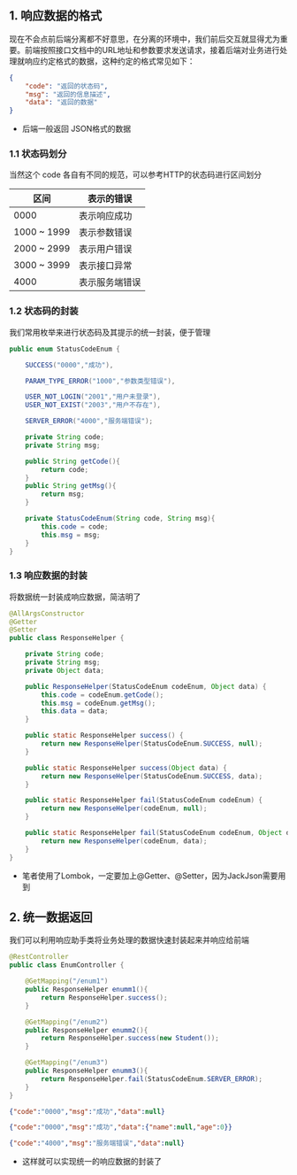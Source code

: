 ## 1. 响应数据的格式

现在不会点前后端分离都不好意思，在分离的环境中，我们前后交互就显得尤为重要。前端按照接口文档中的URL地址和参数要求发送请求，接着后端对业务进行处理就响应约定格式的数据，这种约定的格式常见如下：



```json
{
    "code": "返回的状态码",
    "msg": "返回的信息描述",
    "data": "返回的数据"
}
```

* 后端一般返回 JSON格式的数据



### 1.1 状态码划分

 当然这个 code 各自有不同的规范，可以参考HTTP的状态码进行区间划分

| 区间        | 表示的错误     |
| ----------- | -------------- |
| 0000        | 表示响应成功   |
| 1000 ~ 1999 | 表示参数错误   |
| 2000 ~ 2999 | 表示用户错误   |
| 3000 ~ 3999 | 表示接口异常   |
| 4000        | 表示服务端错误 |



### 1.2 状态码的封装

我们常用枚举来进行状态码及其提示的统一封装，便于管理

```java
public enum StatusCodeEnum {

    SUCCESS("0000","成功"),

    PARAM_TYPE_ERROR("1000","参数类型错误"),

    USER_NOT_LOGIN("2001","用户未登录"),
    USER_NOT_EXIST("2003","用户不存在"),

    SERVER_ERROR("4000","服务端错误");

    private String code;
    private String msg;

    public String getCode(){
        return code;
    }
    public String getMsg(){
        return msg;
    }

    private StatusCodeEnum(String code, String msg){
        this.code = code;
        this.msg = msg;
    }
}
```



### 1.3 响应数据的封装

将数据统一封装成响应数据，简洁明了

```java
@AllArgsConstructor
@Getter
@Setter
public class ResponseHelper {

    private String code;
    private String msg;
    private Object data;

    public ResponseHelper(StatusCodeEnum codeEnum, Object data) {
        this.code = codeEnum.getCode();
        this.msg = codeEnum.getMsg();
        this.data = data;
    }

    public static ResponseHelper success() {
        return new ResponseHelper(StatusCodeEnum.SUCCESS, null);
    }

    public static ResponseHelper success(Object data) {
        return new ResponseHelper(StatusCodeEnum.SUCCESS, data);
    }

    public static ResponseHelper fail(StatusCodeEnum codeEnum) {
        return new ResponseHelper(codeEnum, null);
    }

    public static ResponseHelper fail(StatusCodeEnum codeEnum, Object data) {
        return new ResponseHelper(codeEnum, data);
    }
}
```

* 笔者使用了Lombok，一定要加上@Getter、@Setter，因为JackJson需要用到













## 2. 统一数据返回

我们可以利用响应助手类将业务处理的数据快速封装起来并响应给前端

```java
@RestController
public class EnumController {

    @GetMapping("/enum1")
    public ResponseHelper enumm1(){
        return ResponseHelper.success();
    }

    @GetMapping("/enum2")
    public ResponseHelper enumm2(){
        return ResponseHelper.success(new Student());
    }

    @GetMapping("/enum3")
    public ResponseHelper enumm3(){
        return ResponseHelper.fail(StatusCodeEnum.SERVER_ERROR);
    }
}
```

```json
{"code":"0000","msg":"成功","data":null}

{"code":"0000","msg":"成功","data":{"name":null,"age":0}}

{"code":"4000","msg":"服务端错误","data":null}
```

* 这样就可以实现统一的响应数据的封装了


